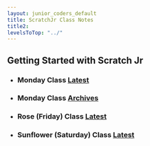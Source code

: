 ```yaml
---
layout: junior_coders_default
title: ScratchJr Class Notes 
title2: 
levelsToTop: "../"
---
```


## Getting Started with Scratch Jr

* ### Monday Class [Latest](./a_mon0500pm.html)
* ### Monday Class [Archives](./a_mon0500pm-Archives.html)

* ### Rose (Friday) Class [Latest](./RoseClassNotes.html)

* ### Sunflower (Saturday) Class [Latest](./SunflowerClassNotes.html)



